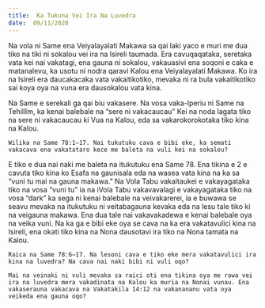 ```yaml
---
title:  Ka Tukuna Vei Ira Na Luvedra
date:  09/11/2020
---
```


Na vola ni Same ena Veiyalayalati Makawa sa qai laki yaco e muri me dua tiko na tiki ni sokalou vei ira na Isireli taumada. Era cavuqaqataka, seretaka vata kei nai vakatagi, ena gauna ni sokalou, vakauasivi ena soqoni e caka e matanalevu, ka usotu ni nodra qaravi Kalou ena Veiyalayalati Makawa. Ko ira na Isireli era daucakacaka vata vakaitikotiko, mevaka ni ra bula vakaitikotiko sai koya oya na vuna era dausokalou vata kina.

Na Same e serekali ga qai biu vakasere. Na vosa vaka-Iperiu ni Same na Tehillîm, ka kenai balebale na “sere ni vakacaucau” Kei na noda lagata tiko na sere ni vakacaucau ki Vua na Kalou, eda sa vakarokorokotaka tiko kina na Kalou.

`Wilika na Same 78:1–17. Nai tukutuku cava e bibi eke, ka semati vakacava ena vakatataro kece me baleta na vuli kei na sokalou?`

E tiko e dua nai naki me baleta na itukutuku ena Same 78. Ena tikina e 2 e cavuta tiko kina ko Esafa na gaunisala eda na wasea vata kina na ka sa “vuni tu mai na gauna makawa.” Na Vola Tabu vakaitaukei e vakayagataka tiko na vosa “vuni tu” ia na iVola Tabu vakavavalagi e vakayagataka tiko na vosa “dark” ka sega ni kenai balebale na veivakarerei, ia e buwawa se seavu mevaka na itukutuku ni veitabagauna kevaka eda na lesu tale tiko ki na veigauna makawa. Ena dua tale nai vakavakadewa e kenai balebale oya na veika vuni. Na ka ga e bibi eke oya se cava na ka era vakatavulici kina na Isireli, ena okati tiko kina na Nona dausotavi ira tiko na Nona tamata na Kalou.

`Raica na Same 78:6–17. Na lesoni cava e tiko eke mera vakatavulici ira kina na luvedra? Na cava nai naki bibi ni vuli oqo?`

`Mai na veinaki ni vuli mevaka sa raici oti ena tikina oya me rawa vei ira na luvedra mera vakadinata na Kalou ka muria na Nonai vunau. Ena vakaserauna vakacava na Vakatakila 14:12 na vakanananu vata oya veikeda ena gauna oqo?`